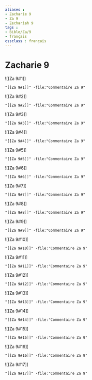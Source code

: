 ```yaml
---
aliases : 
- Zacharie 9
- Za 9
- Zechariah 9
tags : 
- Bible/Za/9
- français
cssclass : français
---
```


# Zacharie 9

![[Za 9#1]]

```query
"[[Za 9#1]]" -file:"Commentaire Za 9"
```

![[Za 9#2]]

```query
"[[Za 9#2]]" -file:"Commentaire Za 9"
```

![[Za 9#3]]

```query
"[[Za 9#3]]" -file:"Commentaire Za 9"
```

![[Za 9#4]]

```query
"[[Za 9#4]]" -file:"Commentaire Za 9"
```

![[Za 9#5]]

```query
"[[Za 9#5]]" -file:"Commentaire Za 9"
```

![[Za 9#6]]

```query
"[[Za 9#6]]" -file:"Commentaire Za 9"
```

![[Za 9#7]]

```query
"[[Za 9#7]]" -file:"Commentaire Za 9"
```

![[Za 9#8]]

```query
"[[Za 9#8]]" -file:"Commentaire Za 9"
```

![[Za 9#9]]

```query
"[[Za 9#9]]" -file:"Commentaire Za 9"
```

![[Za 9#10]]

```query
"[[Za 9#10]]" -file:"Commentaire Za 9"
```

![[Za 9#11]]

```query
"[[Za 9#11]]" -file:"Commentaire Za 9"
```

![[Za 9#12]]

```query
"[[Za 9#12]]" -file:"Commentaire Za 9"
```

![[Za 9#13]]

```query
"[[Za 9#13]]" -file:"Commentaire Za 9"
```

![[Za 9#14]]

```query
"[[Za 9#14]]" -file:"Commentaire Za 9"
```

![[Za 9#15]]

```query
"[[Za 9#15]]" -file:"Commentaire Za 9"
```

![[Za 9#16]]

```query
"[[Za 9#16]]" -file:"Commentaire Za 9"
```

![[Za 9#17]]

```query
"[[Za 9#17]]" -file:"Commentaire Za 9"
```

